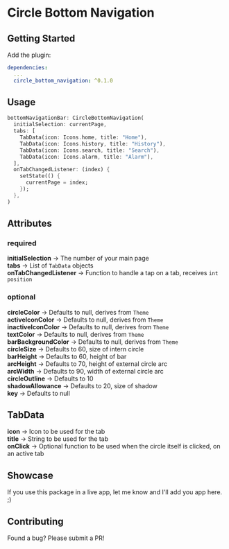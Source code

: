 # Circle Bottom Navigation

## Getting Started

Add the plugin:

```yaml
dependencies:
  ...
  circle_bottom_navigation: ^0.1.0
```

## Usage

```dart
bottomNavigationBar: CircleBottomNavigation(
  initialSelection: currentPage,
  tabs: [
    TabData(icon: Icons.home, title: "Home"),
    TabData(icon: Icons.history, title: "History"),
    TabData(icon: Icons.search, title: "Search"),
    TabData(icon: Icons.alarm, title: "Alarm"),
  ],
  onTabChangedListener: (index) {
    setState(() {
      currentPage = index;
    });
  },
)
```

## Attributes
### required
**initialSelection** -> The number of your main page<br/>
**tabs** -> List of `TabData` objects<br/>
**onTabChangedListener** -> Function to handle a tap on a tab, receives `int position`

### optional
**circleColor** -> Defaults to null, derives from `Theme`<br/>
**activeIconColor** -> Defaults to null, derives from `Theme`<br/>
**inactiveIconColor** -> Defaults to null, derives from `Theme`<br/>
**textColor** -> Defaults to null, derives from `Theme`<br/>
**barBackgroundColor** -> Defaults to null, derives from `Theme`<br/>
**circleSize** -> Defaults to 60, size of intern circle<br/>
**barHeight** -> Defaults to 60, height of bar<br/>
**arcHeight** -> Defaults to 70, height of external circle arc<br/>
**arcWidth** -> Defaults to 90, width of external circle arc<br/>
**circleOutline** -> Defaults to 10<br/>
**shadowAllowance** -> Defaults to 20, size of shadow<br/>
**key** -> Defaults to null

## TabData
**icon** -> Icon to be used for the tab<br/>
**title** -> String to be used for the tab<br/>
**onClick** -> Optional function to be used when the circle itself is clicked, on an active tab

## Showcase
If you use this package in a live app, let me know and I'll add you app here. ;)

## Contributing
Found a bug? Please submit a PR!
